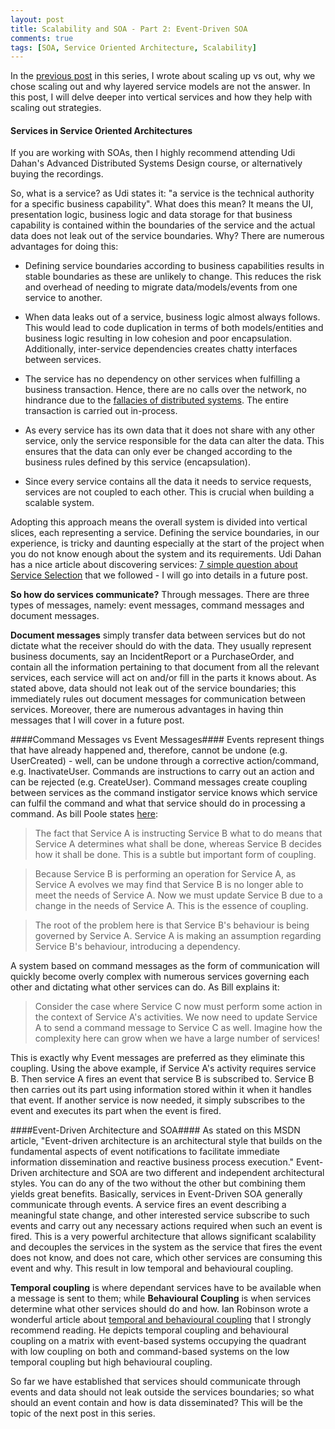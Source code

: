 ```yaml
---
layout: post
title: Scalability and SOA - Part 2: Event-Driven SOA
comments: true
tags: [SOA, Service Oriented Architecture, Scalability]
---
```


In the [previous post](http://www.ashrafmageed.com/Scalability/) in this series, I wrote about scaling up vs out, why we chose scaling out and why layered service models are not the answer. In this post, I will delve deeper into vertical services and how they help with scaling out strategies.

#### Services in Service Oriented Architectures ####
If you are working with SOAs, then I highly recommend attending Udi Dahan's Advanced Distributed Systems Design course, or alternatively buying the recordings. 

So, what is a service?  as Udi states it: "a service is the technical authority for a specific business capability". What does this mean? It means the UI, presentation logic, business logic and data storage for that business capability is contained within the boundaries of the service and the actual data does not leak out of the service boundaries. Why? There are numerous advantages for doing this:

- Defining service boundaries according to business capabilities results in stable boundaries as these are unlikely to change. This reduces the risk and overhead of needing to migrate data/models/events from one service to another.

- When data leaks out of a service, business logic almost always follows. This would lead to code duplication in terms of both models/entities and business logic resulting in low cohesion and poor encapsulation. Additionally, inter-service dependencies creates chatty interfaces between services.

- The service has no dependency on other services when fulfilling a business transaction. Hence, there are no calls over the network, no hindrance due to the [fallacies of distributed systems](http://en.wikipedia.org/wiki/Fallacies_of_distributed_computing). The entire transaction is carried out in-process.

- As every service has its own data that it does not share with any other service, only the service responsible for the data can alter the data. This ensures that the data can only ever be changed according to the business rules defined by this service (encapsulation).

- Since every service contains all the data it needs to service requests, services are not coupled to each other. This is crucial when building a scalable system.


Adopting this approach means the overall system is divided into vertical slices, each representing a service. Defining the service boundaries, in our experience, is tricky and daunting especially at the start of the project when you do not know enough about the system and its requirements. Udi Dahan has a nice article about discovering services: [7 simple question about Service Selection](http://www.udidahan.com/2008/05/16/7-simple-questions-for-service-selection/) that we followed - I will go into details in a future post.

**So how do services communicate?** Through messages. There are three types of messages, namely: event messages, command messages and document messages. 

**Document messages** simply transfer data between services but do not dictate what the receiver should do with the data. They usually represent business documents, say an IncidentReport or a PurchaseOrder, and contain all the information pertaining to that document from all the relevant services, each service will act on and/or fill in the parts it knows about. As stated above, data should not leak out of the service boundaries; this immediately rules out document messages for communication between services. Moreover, there are numerous advantages in having thin messages that I will cover in a future post.

####Command Messages vs Event Messages####
Events represent things that have already happened and, therefore, cannot be undone (e.g. UserCreated) - well, can be undone through a corrective action/command, e.g. InactivateUser. Commands are instructions to carry out an action and can be rejected (e.g. CreateUser). Command messages create coupling between services as the command instigator service knows which service can fulfil the command and what that service should do in processing a command. As bill Poole states [here](http://bill-poole.blogspot.co.uk/2008/04/avoid-command-messages.html):

>The fact that Service A is instructing Service B what to do means that Service A determines what shall be done, whereas Service B decides how it shall be done. This is a subtle but important form of coupling.

>Because Service B is performing an operation for Service A, as Service A evolves we may find that Service B is no longer able to meet the needs of Service A. Now we must update Service B due to a change in the needs of Service A. This is the essence of coupling.

>The root of the problem here is that Service B's behaviour is being governed by Service A. Service A is making an assumption regarding Service B's behaviour, introducing a dependency.

A system based on command messages as the form of communication will quickly become overly complex with numerous services governing each other and dictating what other services can do. As Bill explains it:

>Consider the case where Service C now must perform some action in the context of Service A's activities. We now need to update Service A to send a command message to Service C as well. Imagine how the complexity here can grow when we have a large number of services!

This is exactly why Event messages are preferred as they eliminate this coupling. Using the above example, if Service A's activity requires service B. Then service A fires an event that service B is subscribed to. Service B then carries out its part using information stored within it when it handles that event. If another service is now needed, it simply subscribes to the event and executes its part when the event is fired.

####Event-Driven Architecture and SOA####
As stated on this MSDN article, "Event-driven architecture is an architectural style that builds on the fundamental aspects of event notifications to facilitate immediate information dissemination and reactive business process execution." Event-Driven architecture and SOA are two different and independent architectural styles. You can do any of the two without the other but combining them yields great benefits. Basically, services in Event-Driven SOA generally communicate through events. A service fires an event describing a meaningful state change, and other interested service subscribe to such events and carry out any necessary actions required when such an event is fired. This is a very powerful architecture that allows significant scalability and decouples the services in the system as the service that fires the event does not know, and does not care, which other services are consuming this event and why. This result in low temporal and behavioural coupling.

**Temporal coupling** is where dependant services have to be available when a message is sent to them; while **Behavioural Coupling** is when services determine what other services should do and how. Ian Robinson wrote a wonderful article about [temporal and behavioural coupling](http://iansrobinson.com/2009/04/27/temporal-and-behavioural-coupling/) that I strongly recommend reading. He depicts temporal coupling and behavioural coupling on a matrix with event-based systems occupying the quadrant with low coupling on both and command-based systems on the low temporal coupling but high behavioural coupling.

So far we have established that services should communicate through events and data should not leak outside the services boundaries; so what should an event contain and how is data disseminated? This will be the topic of the next post in this series.

